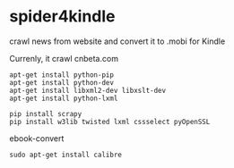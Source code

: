 # spider4kindle

crawl news from website and convert it to .mobi for Kindle

Currenly, it crawl cnbeta.com

```
apt-get install python-pip
apt-get install python-dev 
apt-get install libxml2-dev libxslt-dev
apt-get install python-lxml 

pip install scrapy
pip install w3lib twisted lxml cssselect pyOpenSSL

```

ebook-convert

```
sudo apt-get install calibre
```
